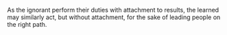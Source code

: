As the ignorant perform their duties with attachment to results, the learned may similarly act, but without attachment, for the sake of leading people on the right path.